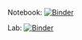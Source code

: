 Notebook: [![Binder](https://mybinder.org/badge_logo.svg)](https://mybinder.org/v2/gh/mbhatip/BIOS512-binder/main)

Lab: [![Binder](https://mybinder.org/badge_logo.svg)](https://mybinder.org/v2/gh/mbhatip/BIOS512-binder/main?urlpath=lab)

